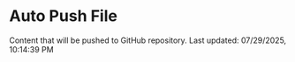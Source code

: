 # Auto Push File

Content that will be pushed to GitHub repository.
Last updated: 07/29/2025, 10:14:39 PM
